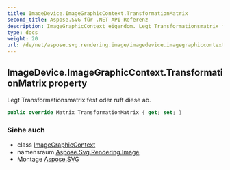 ```yaml
---
title: ImageDevice.ImageGraphicContext.TransformationMatrix
second_title: Aspose.SVG für .NET-API-Referenz
description: ImageGraphicContext eigendom. Legt Transformationsmatrix fest oder ruft diese ab.
type: docs
weight: 20
url: /de/net/aspose.svg.rendering.image/imagedevice.imagegraphiccontext/transformationmatrix/
---
```

## ImageDevice.ImageGraphicContext.TransformationMatrix property

Legt Transformationsmatrix fest oder ruft diese ab.

```csharp
public override Matrix TransformationMatrix { get; set; }
```

### Siehe auch

* class [ImageGraphicContext](../)
* namensraum [Aspose.Svg.Rendering.Image](../../imagedevice.imagegraphiccontext/)
* Montage [Aspose.SVG](../../../)


